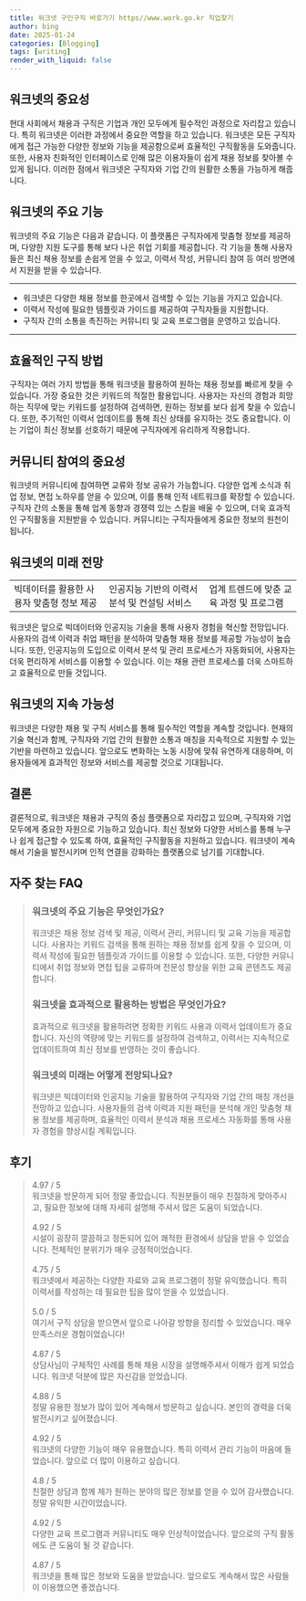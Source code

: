 ```yaml
---
title: 워크넷 구인구직 바로가기 https//www.work.go.kr 직업찾기
author: bing
date: 2025-01-24
categories: [Blogging]
tags: [writing]
render_with_liquid: false
---
```



<h2 id='워크넷의 중요성'>워크넷의 중요성</h2>

<p>현대 사회에서 채용과 구직은 기업과 개인 모두에게 필수적인 과정으로 자리잡고 있습니다. 특히 워크넷은 이러한 과정에서 중요한 역할을 하고 있습니다. 워크넷은 모든 구직자에게 접근 가능한 다양한 정보와 기능을 제공함으로써 효율적인 구직활동을 도와줍니다. 또한, 사용자 친화적인 인터페이스로 인해 많은 이용자들이 쉽게 채용 정보를 찾아볼 수 있게 됩니다. 이러한 점에서 워크넷은 구직자와 기업 간의 원활한 소통을 가능하게 해줍니다.</p>

<h2 id='워크넷의 주요 기능'>워크넷의 주요 기능</h2>

<p>워크넷의 주요 기능은 다음과 같습니다. 이 플랫폼은 구직자에게 맞춤형 정보를 제공하며, 다양한 지원 도구를 통해 보다 나은 취업 기회를 제공합니다. 각 기능을 통해 사용자들은 최신 채용 정보를 손쉽게 얻을 수 있고, 이력서 작성, 커뮤니티 참여 등 여러 방면에서 지원을 받을 수 있습니다.</p>

<hr />

<ul>
    <li>워크넷은 다양한 채용 정보를 한곳에서 검색할 수 있는 기능을 가지고 있습니다.</li>
    <li>이력서 작성에 필요한 템플릿과 가이드를 제공하여 구직자들을 지원합니다.</li>
    <li>구직자 간의 소통을 촉진하는 커뮤니티 및 교육 프로그램을 운영하고 있습니다.</li>
</ul>

<hr />

<h2 id='효율적인 구직 방법'>효율적인 구직 방법</h2>

<p>구직자는 여러 가지 방법을 통해 워크넷을 활용하여 원하는 채용 정보를 빠르게 찾을 수 있습니다. 가장 중요한 것은 키워드의 적절한 활용입니다. 사용자는 자신의 경험과 희망하는 직무에 맞는 키워드를 설정하여 검색하면, 원하는 정보를 보다 쉽게 찾을 수 있습니다. 또한, 주기적인 이력서 업데이트를 통해 최신 상태를 유지하는 것도 중요합니다. 이는 기업이 최신 정보를 선호하기 때문에 구직자에게 유리하게 작용합니다.</p>

<h2 id='커뮤니티 참여의 중요성'>커뮤니티 참여의 중요성</h2>

<p>워크넷의 커뮤니티에 참여하면 교류와 정보 공유가 가능합니다. 다양한 업계 소식과 취업 정보, 면접 노하우를 얻을 수 있으며, 이를 통해 인적 네트워크를 확장할 수 있습니다. 구직자 간의 소통을 통해 업계 동향과 경쟁력 있는 스킬을 배울 수 있으며, 더욱 효과적인 구직활동을 지원받을 수 있습니다. 커뮤니티는 구직자들에게 중요한 정보의 원천이 됩니다.</p>

<h2 id='워크넷의 미래 전망'>워크넷의 미래 전망</h2>

<table>
    <tr>
        <td>빅데이터를 활용한 사용자 맞춤형 정보 제공</td>
        <td>인공지능 기반의 이력서 분석 및 컨설팅 서비스</td>
        <td>업계 트렌드에 맞춘 교육 과정 및 프로그램</td>
    </tr>
</table>

<p>워크넷은 앞으로 빅데이터와 인공지능 기술을 통해 사용자 경험을 혁신할 전망입니다. 사용자의 검색 이력과 취업 패턴을 분석하여 맞춤형 채용 정보를 제공할 가능성이 높습니다. 또한, 인공지능의 도입으로 이력서 분석 및 관리 프로세스가 자동화되어, 사용자는 더욱 편리하게 서비스를 이용할 수 있습니다. 이는 채용 관련 프로세스를 더욱 스마트하고 효율적으로 만들 것입니다.</p>

<h2 id='워크넷의 지속 가능성'>워크넷의 지속 가능성</h2>

<p>워크넷은 다양한 채용 및 구직 서비스를 통해 필수적인 역할을 계속할 것입니다. 현재의 기술 혁신과 함께, 구직자와 기업 간의 원활한 소통과 매칭을 지속적으로 지원할 수 있는 기반을 마련하고 있습니다. 앞으로도 변화하는 노동 시장에 맞춰 유연하게 대응하며, 이용자들에게 효과적인 정보와 서비스를 제공할 것으로 기대됩니다.</p>

<h2 id='결론'>결론</h2>

<p>결론적으로, 워크넷은 채용과 구직의 중심 플랫폼으로 자리잡고 있으며, 구직자와 기업 모두에게 중요한 자원으로 기능하고 있습니다. 최신 정보와 다양한 서비스를 통해 누구나 쉽게 접근할 수 있도록 하여, 효율적인 구직활동을 지원하고 있습니다. 워크넷이 계속해서 기술을 발전시키며 인적 연결을 강화하는 플랫폼으로 남기를 기대합니다.</p>


<h2 id='자주_찾는_FAQ'>자주 찾는 FAQ</h2>
<div itemscope="" itemtype="https://schema.org/FAQPage"> 
<blockquote> 
<div itemscope="" itemprop="mainEntity" itemtype="https://schema.org/Question"> 
<h3 itemprop="name">워크넷의 주요 기능은 무엇인가요?</h3> 
<div itemscope="" itemprop="acceptedAnswer" itemtype="https://schema.org/Answer"> 
<span itemprop="text"> 
<p>워크넷은 채용 정보 검색 및 제공, 이력서 관리, 커뮤니티 및 교육 기능을 제공합니다. 사용자는 키워드 검색을 통해 원하는 채용 정보를 쉽게 찾을 수 있으며, 이력서 작성에 필요한 템플릿과 가이드를 이용할 수 있습니다. 또한, 다양한 커뮤니티에서 취업 정보와 면접 팁을 교류하며 전문성 향상을 위한 교육 콘텐츠도 제공합니다.</p> 
</span> 
</div> 
</div> 
<div itemscope="" itemprop="mainEntity" itemtype="https://schema.org/Question"> 
<h3 itemprop="name">워크넷을 효과적으로 활용하는 방법은 무엇인가요?</h3> 
<div itemscope="" itemprop="acceptedAnswer" itemtype="https://schema.org/Answer"> 
<span itemprop="text"> 
<p>효과적으로 워크넷을 활용하려면 정확한 키워드 사용과 이력서 업데이트가 중요합니다. 자신의 역량에 맞는 키워드를 설정하여 검색하고, 이력서는 지속적으로 업데이트하여 최신 정보를 반영하는 것이 좋습니다.</p> 
</span> 
</div> 
</div> 
<div itemscope="" itemprop="mainEntity" itemtype="https://schema.org/Question"> 
<h3 itemprop="name">워크넷의 미래는 어떻게 전망되나요?</h3> 
<div itemscope="" itemprop="acceptedAnswer" itemtype="https://schema.org/Answer"> 
<span itemprop="text"> 
<p>워크넷은 빅데이터와 인공지능 기술을 활용하여 구직자와 기업 간의 매칭 개선을 전망하고 있습니다. 사용자들의 검색 이력과 지원 패턴을 분석해 개인 맞춤형 채용 정보를 제공하며, 효율적인 이력서 분석과 채용 프로세스 자동화를 통해 사용자 경험을 향상시킬 계획입니다.</p> 
</span> 
</div> 
</div> 
</blockquote> 
</div>
<h2 id='후기'>후기</h2>
<div itemscope itemtype="https://schema.org/Product">
  <blockquote>
  <div itemprop="review" itemscope itemtype="https://schema.org/Review">
      <div itemprop="reviewRating" itemscope itemtype="https://schema.org/Rating"> <span itemprop="ratingValue">4.97</span> / <span itemprop="bestRating">5</span> </div>
      <span itemprop="reviewBody">워크넷을 방문하게 되어 정말 좋았습니다. 직원분들이 매우 친절하게 맞아주시고, 필요한 정보에 대해 자세히 설명해 주셔서 많은 도움이 되었습니다.</span>
  </div>
  <br>
  <div itemprop="review" itemscope itemtype="https://schema.org/Review">
      <div itemprop="reviewRating" itemscope itemtype="https://schema.org/Rating"> <span itemprop="ratingValue">4.92</span> / <span itemprop="bestRating">5</span> </div>
      <span itemprop="reviewBody">시설이 굉장히 깔끔하고 정돈되어 있어 쾌적한 환경에서 상담을 받을 수 있었습니다. 전체적인 분위기가 매우 긍정적이었습니다.</span>
  </div>
  <br>
  <div itemprop="review" itemscope itemtype="https://schema.org/Review">
      <div itemprop="reviewRating" itemscope itemtype="https://schema.org/Rating"> <span itemprop="ratingValue">4.75</span> / <span itemprop="bestRating">5</span> </div>
      <span itemprop="reviewBody">워크넷에서 제공하는 다양한 자료와 교육 프로그램이 정말 유익했습니다. 특히 이력서를 작성하는 데 필요한 팁을 많이 얻을 수 있었습니다.</span>
  </div>
  <br>
  <div itemprop="review" itemscope itemtype="https://schema.org/Review">
      <div itemprop="reviewRating" itemscope itemtype="https://schema.org/Rating"> <span itemprop="ratingValue">5.0</span> / <span itemprop="bestRating">5</span> </div>
      <span itemprop="reviewBody">여기서 구직 상담을 받으면서 앞으로 나아갈 방향을 정리할 수 있었습니다. 매우 만족스러운 경험이었습니다!</span>
  </div>
  <br>
  <div itemprop="review" itemscope itemtype="https://schema.org/Review">
      <div itemprop="reviewRating" itemscope itemtype="https://schema.org/Rating"> <span itemprop="ratingValue">4.87</span> / <span itemprop="bestRating">5</span> </div>
      <span itemprop="reviewBody">상담사님이 구체적인 사례를 통해 채용 시장을 설명해주셔서 이해가 쉽게 되었습니다. 워크넷 덕분에 많은 자신감을 얻었습니다.</span>
  </div>
  <br>
  <div itemprop="review" itemscope itemtype="https://schema.org/Review">
      <div itemprop="reviewRating" itemscope itemtype="https://schema.org/Rating"> <span itemprop="ratingValue">4.88</span> / <span itemprop="bestRating">5</span> </div>
      <span itemprop="reviewBody">정말 유용한 정보가 많이 있어 계속해서 방문하고 싶습니다. 본인의 경력을 더욱 발전시키고 싶어졌습니다.</span>
  </div>
  <br>
  <div itemprop="review" itemscope itemtype="https://schema.org/Review">
      <div itemprop="reviewRating" itemscope itemtype="https://schema.org/Rating"> <span itemprop="ratingValue">4.92</span> / <span itemprop="bestRating">5</span> </div>
      <span itemprop="reviewBody">워크넷의 다양한 기능이 매우 유용했습니다. 특히 이력서 관리 기능이 마음에 들었습니다. 앞으로 더 많이 이용하고 싶습니다.</span>
  </div>
  <br>
  <div itemprop="review" itemscope itemtype="https://schema.org/Review">
      <div itemprop="reviewRating" itemscope itemtype="https://schema.org/Rating"> <span itemprop="ratingValue">4.8</span> / <span itemprop="bestRating">5</span> </div>
      <span itemprop="reviewBody">친절한 상담과 함께 제가 원하는 분야의 많은 정보를 얻을 수 있어 감사했습니다. 정말 유익한 시간이었습니다.</span>
  </div>
  <br>
  <div itemprop="review" itemscope itemtype="https://schema.org/Review">
      <div itemprop="reviewRating" itemscope itemtype="https://schema.org/Rating"> <span itemprop="ratingValue">4.92</span> / <span itemprop="bestRating">5</span> </div>
      <span itemprop="reviewBody">다양한 교육 프로그램과 커뮤니티도 매우 인상적이었습니다. 앞으로의 구직 활동에도 큰 도움이 될 것 같습니다.</span>
  </div>
  <br>
  <div itemprop="review" itemscope itemtype="https://schema.org/Review">
      <div itemprop="reviewRating" itemscope itemtype="https://schema.org/Rating"> <span itemprop="ratingValue">4.87</span> / <span itemprop="bestRating">5</span> </div>
      <span itemprop="reviewBody">워크넷을 통해 많은 정보와 도움을 받았습니다. 앞으로도 계속해서 많은 사람들이 이용했으면 좋겠습니다.</span>
  </div>
  </blockquote>
</div>
